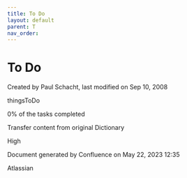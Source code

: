 ```yaml
---
title: To Do
layout: default
parent: T
nav_order:
---
```


# To Do







Created by  Paul Schacht, last modified on Sep 10, 2008

thingsToDo

0% of the tasks completed

Transfer content from original Dictionary

High

Document generated by Confluence on May 22, 2023 12:35

Atlassian
